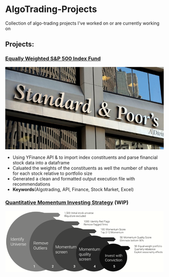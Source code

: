# AlgoTrading-Projects
Collection of algo-trading projects I've worked on or are currently working on

## Projects:

###  [Equally Weighted S&P 500 Index Fund](https://github.com/JoshuaOD/AlgoTrading-Projects/tree/main/Equal%20Weight%20Index)
![image](https://github.com/JoshuaOD/AlgoTrading-Projects/blob/main/images/sp500.jpeg)
* Using YFinance API & to import index constituents and parse financial stock data into a dataframe 
* Caluated the weights of the constituents as well the number of shares for each stock relative to portfolio size
* Generated a clean and formatted output execution file with recommendations
* **Keywords**(Algotrading, API, Finance, Stock Market, Excel)

###  [Quantitative Momentum Investing Strategy](https://github.com/JoshuaOD/AlgoTrading-Projects/tree/main/Quantitative%20Momentum%20Investing%20Strategy) (WIP)
![image](https://github.com/JoshuaOD/AlgoTrading-Projects/blob/main/images/qmphilosophy.png)

